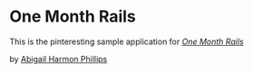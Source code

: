 # One Month Rails

This is the pinteresting sample application for [*One Month Rails*](http://onemonthrails.com)

by [Abigail Harmon Phillips](http://harmonphillips.com)